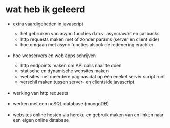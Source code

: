 <h1>wat heb ik geleerd</h1>
<ul>
    <li>extra vaardigeheden in javascript</li>
    <ul>
        <li>het gebruiken van async functies d.m.v. async/await en callbacks</li>
        <li>http requests maken met of zonder params (server en client side)</li>
        <li>hoe omgaan met async functies alsook de redenering erachter</li>
    </ul>
    <br>
    <li>hoe webservers en web apps schrijven</li>
    <ul>
        <li>http endpoints maken om API calls naar te doen</li>
        <li>statische en dynamische websites maken</li>
        <li>websites met meerdere paginas dat op één enekel server script runt</li>
        <li>verschil maken tussen server- en clientside javascript</li>
    </ul>
    <br>
    <li>werking van http requests</li>
    <br>
    <li>werken met een noSQL database (mongoDB)</li>
    <br>
    <li>websites online hosten via heroku en gebruik maken van en linken naar een eigen online database</li>
</ul>
